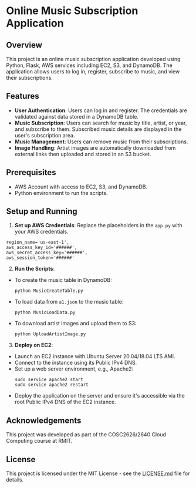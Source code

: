 # Online Music Subscription Application

## Overview
This project is an online music subscription application developed using Python, Flask, AWS services including EC2, S3, and DynamoDB. The application allows users to log in, register, subscribe to music, and view their subscriptions.

## Features
- **User Authentication**: Users can log in and register. The credentials are validated against data stored in a DynamoDB table.
- **Music Subscription**: Users can search for music by title, artist, or year, and subscribe to them. Subscribed music details are displayed in the user's subscription area.
- **Music Management**: Users can remove music from their subscriptions.
- **Image Handling**: Artist images are automatically downloaded from external links then uploaded and stored in an S3 bucket.

## Prerequisites
- AWS Account with access to EC2, S3, and DynamoDB.
- Python environment to run the scripts.

## Setup and Running

1. **Set up AWS Credentials**:
Replace the placeholders in the `app.py` with your AWS credentials.
```
region_name='us-east-1',
aws_access_key_id='######',
aws_secret_access_key='######',
aws_session_token='######'
```


2. **Run the Scripts**:
- To create the music table in DynamoDB:
  ```
  python MusicCreateTable.py
  ```
- To load data from `a1.json` to the music table:
  ```
  python MusicLoadData.py
  ```
- To download artist images and upload them to S3:
  ```
  python UploadArtistImage.py
  ```

3. **Deploy on EC2**:
- Launch an EC2 instance with Ubuntu Server 20.04/18.04 LTS AMI.
- Connect to the instance using its Public IPv4 DNS.
- Set up a web server environment, e.g., Apache2:
  ```
  sudo service apache2 start
  sudo service apache2 restart
  ```
- Deploy the application on the server and ensure it's accessible via the root Public IPv4 DNS of the EC2 instance.

## Acknowledgements
This project was developed as part of the COSC2626/2640 Cloud Computing course at RMIT.

## License
This project is licensed under the MIT License - see the [LICENSE.md](LICENSE.md) file for details.

